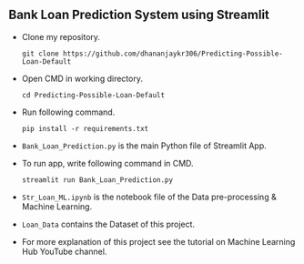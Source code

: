 ##  Bank Loan Prediction System using Streamlit


- Clone my repository.
  ```
  git clone https://github.com/dhananjaykr306/Predicting-Possible-Loan-Default
  ```
- Open CMD in working directory.
  ```
  cd Predicting-Possible-Loan-Default
  ```
- Run following command.
  ```
  pip install -r requirements.txt
  ```
- `Bank_Loan_Prediction.py` is the main Python file of Streamlit App. 
- To run app, write following command in CMD.

  ```
  streamlit run Bank_Loan_Prediction.py
  ```
- `Str_Loan_ML.ipynb` is the notebook file of the Data pre-processing & Machine Learning.
- `Loan_Data` contains the Dataset of this project.
- For more explanation of this project see the tutorial on Machine Learning Hub YouTube channel.
